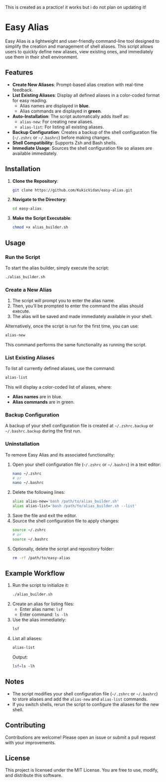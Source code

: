 This is created as a practice! it works but i do not plan on updating it!
# Easy Alias 


Easy Alias is a lightweight and user-friendly command-line tool designed to simplify the creation and management of shell aliases. This script allows users to quickly define new aliases, view existing ones, and immediately use them in their shell environment.

## Features

- **Create New Aliases**: Prompt-based alias creation with real-time feedback.
- **List Existing Aliases**: Display all defined aliases in a color-coded format for easy reading.
  - Alias names are displayed in **blue**.
  - Alias commands are displayed in **green**.
- **Auto-Installation**: The script automatically adds itself as:
  - `alias-new`: For creating new aliases.
  - `alias-list`: For listing all existing aliases.
- **Backup Configuration**: Creates a backup of the shell configuration file (`~/.zshrc` or `~/.bashrc`) before making changes.
- **Shell Compatibility**: Supports Zsh and Bash shells.
- **Immediate Usage**: Sources the shell configuration file so aliases are available immediately.

## Installation

1. **Clone the Repository**:

   ```bash
   git clone https://github.com/KukicVidan/easy-alias.git
   ```

2. **Navigate to the Directory**:

   ```bash
   cd easy-alias
   ```

3. **Make the Script Executable**:

   ```bash
   chmod +x alias_builder.sh
   ```

## Usage

### Run the Script

To start the alias builder, simply execute the script:

```bash
./alias_builder.sh
```

### Create a New Alias

1. The script will prompt you to enter the alias name.
2. Then, you’ll be prompted to enter the command the alias should execute.
3. The alias will be saved and made immediately available in your shell.

Alternatively, once the script is run for the first time, you can use:

```bash
alias-new
```

This command performs the same functionality as running the script.

### List Existing Aliases

To list all currently defined aliases, use the command:

```bash
alias-list
```

This will display a color-coded list of aliases, where:

- **Alias names** are in blue.
- **Alias commands** are in green.

### Backup Configuration

A backup of your shell configuration file is created at `~/.zshrc.backup` or `~/.bashrc.backup` during the first run.

### Uninstallation

To remove Easy Alias and its associated functionality:

1. Open your shell configuration file (`~/.zshrc` or `~/.bashrc`) in a text editor:
   ```bash
   nano ~/.zshrc
   # or
   nano ~/.bashrc
   ```
2. Delete the following lines:
   ```bash
   alias alias-new='bash /path/to/alias_builder.sh'
   alias alias-list='bash /path/to/alias_builder.sh --list'
   ```
3. Save the file and exit the editor.
4. Source the shell configuration file to apply changes:
   ```bash
   source ~/.zshrc
   # or
   source ~/.bashrc
   ```
5. Optionally, delete the script and repository folder:
   ```bash
   rm -rf /path/to/easy-alias
   ```

## Example Workflow

1. Run the script to initialize it:
   ```bash
   ./alias_builder.sh
   ```
2. Create an alias for listing files:
   - Enter alias name: `lsf`
   - Enter command: `ls -lh`
3. Use the alias immediately:
   ```bash
   lsf
   ```
4. List all aliases:
   ```bash
   alias-list
   ```
   Output:
   ```bash
   lsf=ls -lh
   ```

## Notes

- The script modifies your shell configuration file (`~/.zshrc` or `~/.bashrc`) to store aliases and add the `alias-new` and `alias-list` commands.
- If you switch shells, rerun the script to configure the aliases for the new shell.

## Contributing

Contributions are welcome! Please open an issue or submit a pull request with your improvements.

## License

This project is licensed under the MIT License. You are free to use, modify, and distribute this software.

